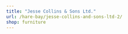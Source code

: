 ```yaml
---
title: "Jesse Collins & Sons Ltd."
url: /hare-bay/jesse-collins-and-sons-ltd-2/
shop: furniture
---
```

